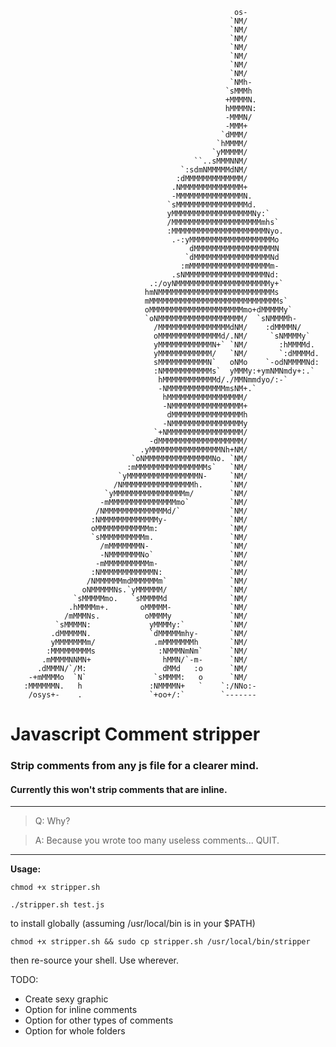                                                                                 
                                                      os-                       
                                                     `NM/                       
                                                     `NM/                       
                                                     `NM/                       
                                                     `NM/                       
                                                     `NM/                       
                                                     `NM/                       
                                                     `NM/                       
                                                     `NMh-                      
                                                    `sMMMh                      
                                                    +MMMMN.                     
                                                    hMMMMN:                     
                                                    -MMMN/                      
                                                    -MMM+                       
                                                   `dMMM/                       
                                                  `hMMMM/                       
                                                 `yMMMMM/                       
                                             ``..sMMMNNM/                       
                                          `:sdmNMMMMMdNM/                       
                                         :dMMMMMMMMMMMMM/                       
                                        .NMMMMMMMMMMMMMM+                       
                                        -MMMMMMMMMMMMMMMN.                      
                                       `sMMMMMMMMMMMMMMMMd.                     
                                       yMMMMMMMMMMMMMMMMMMNy:`                  
                                       /MMMMMMMMMMMMMMMMMMMMmhs`                
                                       :MMMMMMMMMMMMMMMMMMMMMNyo.               
                                        .-:yMMMMMMMMMMMMMMMMMMMo                
                                            dMMMMMMMMMMMMMMMMMMN                
                                           `dMMMMMMMMMMMMMMMMMNd                
                                          :mMMMMMMMMMMMMMMMMMMm-                
                                        .sNMMMMMMMMMMMMMMMMMMNd:                
                                   .:/oyNMMMMMMMMMMMMMMMMMMMMMy+`               
                                  hmNMMMMMMMMMMMMMMMMMMMMMMMMMMs                
                                  mMMMMMMMMMMMMMMMMMMMMMMMMMMMMMs`              
                                  oMMMMMMMMMMMMMMMMMMMMMmo+dMMMMMy`             
                                  `oNMMMMMMMMMMMMMMMMMMM/  `sNMMMMh-            
                                    /MMMMMMMMMMMMMMMMdNM/    :dMMMMN/           
                                    oMMMMMMMMMMMMMMd/.NM/     `sNMMMMy`         
                                    yMMMMMMMMMMMMN+` `NM/       :hMMMMd.        
                                    yMMMMMMMMMMMM/   `NM/       `:dMMMMd.       
                                    sMMMMMMMMMMMN`   oNMo    `-odNMMMMNd:       
                                    :NMMMMMMMMMMMs`  yMMMy:+ymNMNmdy+:.`        
                                     hMMMMMMMMMMMMd/./MMNmmdyo/:-`              
                                     -NMMMMMMMMMMMMMmsNM+.`                     
                                      hMMMMMMMMMMMMMMMMM/                       
                                      -NMMMMMMMMMMMMMMMM+                       
                                       dMMMMMMMMMMMMMMMMh                       
                                      -NMMMMMMMMMMMMMMMMy                       
                                    `+NMMMMMMMMMMMMMMMMM/                       
                                   -dMMMMMMMMMMMMMMMMMMM/                       
                                 .yMMMMMMMMMMMMMMMMNh+NM/                       
                               `oNMMMMMMMMMMMMMMMNo. `NM/                       
                              :mMMMMMMMMMMMMMMMMs`   `NM/                       
                            `yMMMMMMMMMMMMMMMMN-     `NM/                       
                           /NMMMMMMMMMMMMMMMMh.      `NM/                       
                         `yMMMMMMMMMMMMMMMMm/        `NM/                       
                        -mMMMMMMMMMMMMMMMmo`         `NM/                       
                       /NMMMMMMMMMMMMMMd/`           `NM/                       
                      :NMMMMMMMMMMMMMy-              `NM/                       
                      oMMMMMMMMMMMMm:                `NM/                       
                      `sMMMMMMMMMMm.                 `NM/                       
                        /mMMMMMMMN-                  `NM/                       
                        -NMMMMMMMNo`                 `NM/                       
                       -mMMMMMMMMMMm-                `NM/                       
                      :NMMMMMMMMMMMMN:               `NM/                       
                     /NMMMMMMmdMMMMMMm`              `NM/                       
                    oNMMMMMNs.`yMMMMMM/              `NM/                       
                  `sMMMMMmo.   `sMMMMMd              `NM/                       
                 .hMMMMm+.       oMMMMM-             `NM/                       
                /mMMMNs.          oMMMMy             `NM/                       
              `sMMMMN:             yMMMMy:`          `NM/                       
             .dMMMMMN.             `dMMMMMmhy-       `NM/                       
             yMMMMMMMm/             .mMMMMMMMh       `NM/                       
            :MMMMMMMMMs              :NMMMNmNm`      `NM/                       
           .mMMMMNNMN+                hMMN/`-m-      `NM/                       
          .dMMMN/`/M:                 dMMd   :o      `NM/                       
        -+mMMMMo  `N`               `sMMMM:   o      `NM/                       
       :MMMMMMN.   h               :NMMMMN+   `    `:/NNo:-                     
        /osys+-    .               `+oo+/:`        `-------   

# Javascript Comment stripper
### Strip comments from any js file for a clearer mind.
#### Currently this won't strip comments that are inline.
---
> Q: Why?

> A: Because you wrote too many useless comments... QUIT.
---
**Usage:**

```chmod +x stripper.sh```

```./stripper.sh test.js```

to install globally (assuming /usr/local/bin is in your $PATH)

```chmod +x stripper.sh && sudo cp stripper.sh /usr/local/bin/stripper```

then re-source your shell. Use wherever.

TODO: 
- Create sexy graphic
- Option for inline comments
- Option for other types of comments
- Option for whole folders
